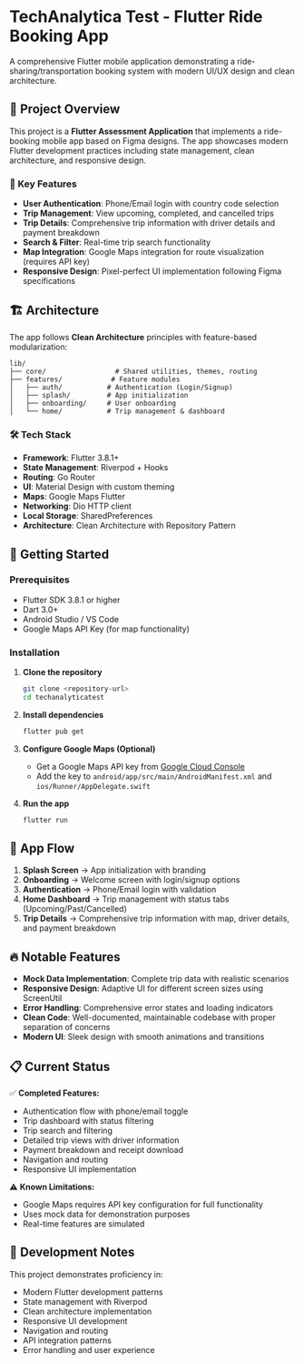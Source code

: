 # TechAnalytica Test - Flutter Ride Booking App

A comprehensive Flutter mobile application demonstrating a ride-sharing/transportation booking system with modern UI/UX design and clean architecture.

## 📱 Project Overview

This project is a **Flutter Assessment Application** that implements a ride-booking mobile app based on Figma designs. The app showcases modern Flutter development practices including state management, clean architecture, and responsive design.

### 🎯 Key Features

- **User Authentication**: Phone/Email login with country code selection
- **Trip Management**: View upcoming, completed, and cancelled trips
- **Trip Details**: Comprehensive trip information with driver details and payment breakdown
- **Search & Filter**: Real-time trip search functionality
- **Map Integration**: Google Maps integration for route visualization (requires API key)
- **Responsive Design**: Pixel-perfect UI implementation following Figma specifications

## 🏗️ Architecture

The app follows **Clean Architecture** principles with feature-based modularization:

```
lib/
├── core/                 # Shared utilities, themes, routing
├── features/            # Feature modules
│   ├── auth/           # Authentication (Login/Signup)
│   ├── splash/         # App initialization
│   ├── onboarding/     # User onboarding
│   └── home/           # Trip management & dashboard
```

### 🛠️ Tech Stack

- **Framework**: Flutter 3.8.1+
- **State Management**: Riverpod + Hooks
- **Routing**: Go Router
- **UI**: Material Design with custom theming
- **Maps**: Google Maps Flutter
- **Networking**: Dio HTTP client
- **Local Storage**: SharedPreferences
- **Architecture**: Clean Architecture with Repository Pattern

## 🚀 Getting Started

### Prerequisites
- Flutter SDK 3.8.1 or higher
- Dart 3.0+
- Android Studio / VS Code
- Google Maps API Key (for map functionality)

### Installation

1. **Clone the repository**
   ```bash
   git clone <repository-url>
   cd techanalyticatest
   ```

2. **Install dependencies**
   ```bash
   flutter pub get
   ```

3. **Configure Google Maps (Optional)**
   - Get a Google Maps API key from [Google Cloud Console](https://console.cloud.google.com/)
   - Add the key to `android/app/src/main/AndroidManifest.xml` and `ios/Runner/AppDelegate.swift`

4. **Run the app**
   ```bash
   flutter run
   ```

## 📱 App Flow

1. **Splash Screen** → App initialization with branding
2. **Onboarding** → Welcome screen with login/signup options
3. **Authentication** → Phone/Email login with validation
4. **Home Dashboard** → Trip management with status tabs (Upcoming/Past/Cancelled)
5. **Trip Details** → Comprehensive trip information with map, driver details, and payment breakdown

## 🔥 Notable Features

- **Mock Data Implementation**: Complete trip data with realistic scenarios
- **Responsive Design**: Adaptive UI for different screen sizes using ScreenUtil
- **Error Handling**: Comprehensive error states and loading indicators
- **Clean Code**: Well-documented, maintainable codebase with proper separation of concerns
- **Modern UI**: Sleek design with smooth animations and transitions

## 📋 Current Status

✅ **Completed Features:**
- Authentication flow with phone/email toggle
- Trip dashboard with status filtering
- Trip search and filtering
- Detailed trip views with driver information
- Payment breakdown and receipt download
- Navigation and routing
- Responsive UI implementation

⚠️ **Known Limitations:**
- Google Maps requires API key configuration for full functionality
- Uses mock data for demonstration purposes
- Real-time features are simulated

## 🔧 Development Notes

This project demonstrates proficiency in:
- Modern Flutter development patterns
- State management with Riverpod
- Clean architecture implementation
- Responsive UI development
- Navigation and routing
- API integration patterns
- Error handling and user experience
